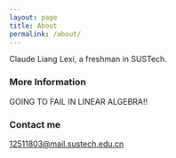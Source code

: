 ```yaml
---
layout: page
title: About
permalink: /about/
---
```


Claude Liang Lexi, a freshman in SUSTech.

### More Information

GOING TO FAIL IN LINEAR ALGEBRA!! 

### Contact me

[12511803@mail.sustech.edu.cn](mailto:12511803@mail.sustech.edu.cn)
